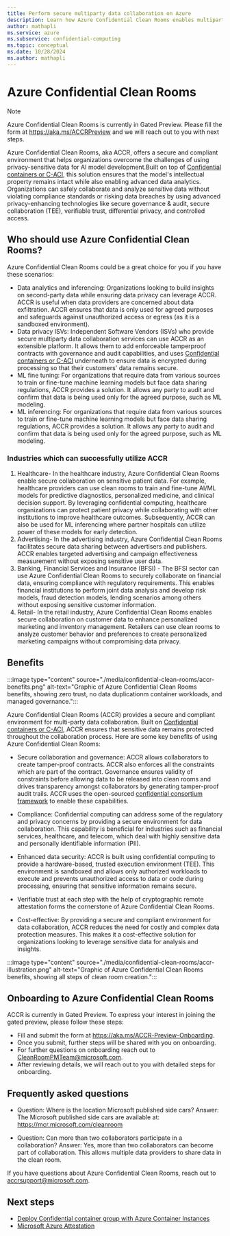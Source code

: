 ```yaml
---
title: Perform secure multiparty data collaboration on Azure
description: Learn how Azure Confidential Clean Rooms enables multiparty collaborations while keeping your data safe from other collaborators.
author: mathapli
ms.service: azure
ms.subservice: confidential-computing
ms.topic: conceptual
ms.date: 10/28/2024
ms.author: mathapli
---
```


# Azure Confidential Clean Rooms

> [!NOTE]
> Azure Confidential Clean Rooms is currently in Gated Preview. Please fill the form at https://aka.ms/ACCRPreview and we will reach out to you with next steps.

Azure Confidential Clean Rooms, aka ACCR, offers a secure and compliant environment that helps organizations overcome the challenges of using privacy-sensitive data for AI model development.Built on top of [Confidential containers or C-ACI](../confidential-computing/confidential-containers.md), this solution ensures that the model's intellectual property remains intact while also enabling advanced data analytics.
Organizations can safely collaborate and analyze sensitive data without violating compliance standards or risking data breaches by using advanced privacy-enhancing technologies like secure governance & audit, secure collaboration (TEE), verifiable trust, differential privacy, and controlled access.

## Who should use Azure Confidential Clean Rooms?
Azure Confidential Clean Rooms could be a great choice for you if you have these scenarios: 

- Data analytics and inferencing: Organizations looking to build insights on second-party data while ensuring data privacy can leverage ACCR. ACCR is useful when data providers are concerned about data exfiltration. ACCR ensures that data is only used for agreed purposes and safeguards against unauthorized access or egress (as it is a sandboxed environment). 
- Data privacy ISVs: Independent Software Vendors (ISVs) who provide secure multiparty data collaboration services can use ACCR as an extensible platform. It allows them to add enforceable tamperproof contracts with governance and audit capabilities, and uses [Confidential containers or C-ACI](../confidential-computing/confidential-containers.md) underneath to ensure data is encrypted during processing so that their customers' data remains secure.
- ML fine tuning: For organizations that require data from various sources to train or fine-tune machine learning models but face data sharing regulations, ACCR provides a solution. It allows any party to audit and confirm that data is being used only for the agreed purpose, such as ML modeling.
- ML inferencing: For organizations that require data from various sources to train or fine-tune machine learning models but face data sharing regulations, ACCR provides a solution. It allows any party to audit and confirm that data is being used only for the agreed purpose, such as ML modeling.

### Industries which can successfully utilize ACCR
1. Healthcare- In the healthcare industry, Azure Confidential Clean Rooms enable secure collaboration on sensitive patient data. For example, healthcare providers can use clean rooms to train and fine-tune AI/ML models for predictive diagnostics, personalized medicine, and clinical decision support. By leveraging confidential computing, healthcare organizations can protect patient privacy while collaborating with other institutions to improve healthcare outcomes.
Subsequently, ACCR can also be used for ML inferencing where partner hospitals can utilize power of these models for early detection.
2. Advertising- In the advertising industry, Azure Confidential Clean Rooms facilitates secure data sharing between advertisers and publishers. ACCR enables targeted advertising and campaign effectiveness measurement without exposing sensitive user data.
3. Banking, Financial Services and Insurance (BFSI) - The BFSI sector can use Azure Confidential Clean Rooms to securely collaborate on financial data, ensuring compliance with regulatory requirements. This enables financial institutions to perform joint data analysis and develop risk models, fraud detection models, lending scenarios among others without exposing sensitive customer information.
4. Retail- In the retail industry, Azure Confidential Clean Rooms enables secure collaboration on customer data to enhance personalized marketing and inventory management. Retailers can use clean rooms to analyze customer behavior and preferences to create personalized marketing campaigns without compromising data privacy.

## Benefits

:::image type="content" source="./media/confidential-clean-rooms/accr-benefits.png" alt-text="Graphic of Azure Confidential Clean Rooms benefits, showing zero trust, no data duplicationm container workloads, and managed governance.":::

Azure Confidential Clean Rooms (ACCR) provides a secure and compliant environment for multi-party data collaboration. Built on [Confidential containers or C-ACI](../confidential-computing/confidential-containers.md), ACCR ensures that sensitive data remains protected throughout the collaboration process. Here are some key benefits of using Azure Confidential Clean Rooms:

- Secure collaboration and governance:
ACCR allows collaborators to create tamper-proof contracts. ACCR also enforces all the constraints which are part of the contract. Governance ensures validity of constraints before allowing data to be released into clean rooms and drives transparency amongst collaborators by generating tamper-proof audit trails. ACCR uses the open-sourced [confidential consortium framework](../managed-ccf/confidential-consortium-framework-overview.md) to enable these capabilities.
- Compliance:
Confidential computing can address some of the regulatory and privacy concerns by providing a secure environment for data collaboration. This capability is beneficial for industries such as financial services, healthcare, and telecom, which deal with highly sensitive data and personally identifiable information (PII).
- Enhanced data security:
ACCR is built using confidential computing to provide a hardware-based, trusted execution environment (TEE). This environment is sandboxed and allows only authorized workloads to execute and prevents unauthorized access to data or code during processing, ensuring that sensitive information remains secure.
- Verifiable trust at each step with the help of cryptographic remote attestation forms the cornerstone of Azure Confidential Clean Rooms.

- Cost-effective: 
By providing a secure and compliant environment for data collaboration, ACCR reduces the need for costly and complex data protection measures. This makes it a cost-effective solution for organizations looking to leverage sensitive data for analysis and insights.

:::image type="content" source="./media/confidential-clean-rooms/accr-illustration.png" alt-text="Graphic of Azure Confidential Clean Rooms benefits, showing all steps of clean room creation.":::


## Onboarding to Azure Confidential Clean Rooms
ACCR is currently in Gated Preview. To express your interest in joining the gated preview, please follow these steps:
- Fill and submit the form at https://aka.ms/ACCR-Preview-Onboarding.
- Once you submit, further steps will be shared with you on onboarding. 
- For further questions on onboarding reach out to  CleanRoomPMTeam@microsoft.com.
- After reviewing details, we will reach out to you with detailed steps for onboarding.

## Frequently asked questions

- Question: Where is the location Microsoft published side cars?
  Answer: The Microsoft published side cars are available at: https://mcr.microsoft.com/cleanroom 

- Question: Can more than two collaborators participate in a collaboration?
  Answer: Yes, more than two collaborators can become part of collaboration. This allows multiple data providers to share data in the clean room.

If you have questions about Azure Confidential Clean Rooms, reach out to <accrsupport@microsoft.com>.

## Next steps

- [Deploy Confidential container group with Azure Container Instances](/azure/container-instances/container-instances-tutorial-deploy-confidential-containers-cce-arm)
- [Microsoft Azure Attestation](/azure/attestation/overview)